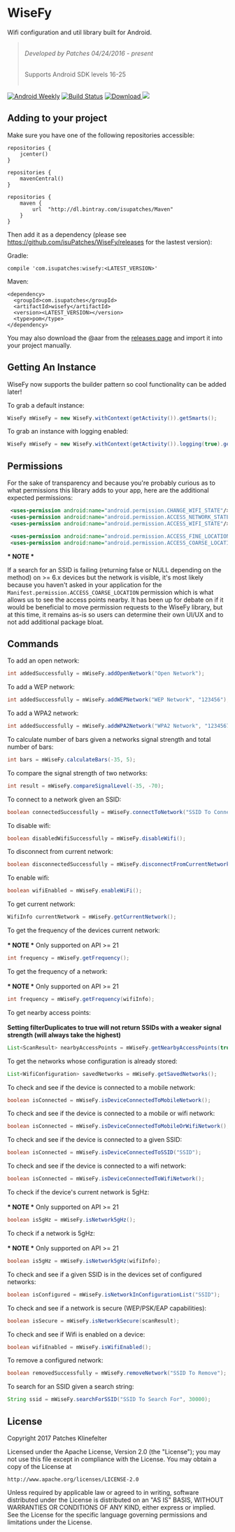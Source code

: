# WiseFy

Wifi configuration and util library built for Android.

> <br/>*Developed by Patches 04/24/2016 - present* <br/>
> 
> <br/>Supports Android SDK levels 16-25<br/><br/>

[![Android Weekly](https://img.shields.io/badge/Android%20Weekly-%23230-blue.svg)](http://androidweekly.net/issues/issue-230) [![Build Status](https://travis-ci.org/isuPatches/WiseFy.svg?branch=master)](https://travis-ci.org/isuPatches/WiseFy) [ ![Download](https://api.bintray.com/packages/isupatches/Maven/wisefy/images/download.svg) ](https://bintray.com/isupatches/Maven/wisefy/_latestVersion) <a href="http://www.methodscount.com/?lib=com.isupatches%3Awisefy%3A1%2B"><img src="https://img.shields.io/badge/Methods and size-core: 105 | deps: 19372 | 56 KB-e91e63.svg"/></a>

## Adding to your project

Make sure you have one of the following repositories accessible:

```
repositories {
    jcenter()
}
```

```
repositories {
    mavenCentral()
}
```

```
repositories {
    maven {
        url  "http://dl.bintray.com/isupatches/Maven" 
    }
}
```

Then add it as a dependency (please see https://github.com/isuPatches/WiseFy/releases for the lastest version):

Gradle:

```
compile 'com.isupatches:wisefy:<LATEST_VERSION>'
```

Maven:

```
<dependency>
  <groupId>com.isupatches</groupId>
  <artifactId>wisefy</artifactId>
  <version><LATEST_VERSION></version>
  <type>pom</type>
</dependency>
```

You may also download the @aar from the <a href="https://github.com/isuPatches/WiseFy/releases" title="WiseFy Releases">releases page</a> and import it into your project manually. 

## Getting An Instance

WiseFy now supports the builder pattern so cool functionality can be added later!

To grab a default instance:

```java
WiseFy mWiseFy = new WiseFy.withContext(getActivity()).getSmarts();
```

To grab an instance with logging enabled:

```java
WiseFy mWiseFy = new WiseFy.withContext(getActivity()).logging(true).getSmarts();
```

## Permissions

For the sake of transparency and because you're probably curious as to what permissions this library adds to your app, here are the additional expected permissions:

```xml
 <uses-permission android:name="android.permission.CHANGE_WIFI_STATE"/>
 <uses-permission android:name="android.permission.ACCESS_NETWORK_STATE"/>
 <uses-permission android:name="android.permission.ACCESS_WIFI_STATE"/>

 <uses-permission android:name="android.permission.ACCESS_FINE_LOCATION"/>
 <uses-permission android:name="android.permission.ACCESS_COARSE_LOCATION"/>
```

<strong> * NOTE * </strong>

If a search for an SSID is failing (returning false or NULL depending on the method) on >= 6.x devices but the network is visible, it's most likely because you haven't asked in your application for the `Manifest.permission.ACCESS_COARSE_LOCATION` permission which is what allows us to see the access points nearby. It has been up for debate on if it would be beneficial to move permission requests to the WiseFy library, but at this time, it remains as-is so users can determine their own UI/UX and to not add additional package bloat.

## Commands

To add an open network:

```java
int addedSuccessfully = mWiseFy.addOpenNetwork("Open Network");
```

To add a WEP network:

```java
int addedSuccessfully = mWiseFy.addWEPNetwork("WEP Network", "123456");
```

To add a WPA2 network:

```java
int addedSuccessfully = mWiseFy.addWPA2Network("WPA2 Network", "12345678");
```

To calculate number of bars given a networks signal strength and total number of bars:

```java
int bars = mWiseFy.calculateBars(-35, 5);
```

To compare the signal strength of two networks:

```java
int result = mWiseFy.compareSignalLevel(-35, -70);
```

To connect to a network given an SSID:

```java
boolean connectedSuccessfully = mWiseFy.connectToNetwork("SSID To Connect To", 30000);
```

To disable wifi:

```java
boolean disabledWifiSuccessfully = mWiseFy.disableWifi();
```

To disconnect from current network:

```java
boolean disconnectedSuccessfully = mWiseFy.disconnectFromCurrentNetwork();
```

To enable wifi:

```java
boolean wifiEnabled = mWiseFy.enableWiFi();
```

To get current network:

```java
WifiInfo currentNetwork = mWiseFy.getCurrentNetwork();
```

To get the frequency of the devices current network:<br/><br/>
<strong>* NOTE *</strong>  Only supported on API >= 21

```java
int frequency = mWiseFy.getFrequency();
```

To get the frequency of a network:<br/><br/>
<strong>* NOTE *</strong>  Only supported on API >= 21

```java
int frequency = mWiseFy.getFrequency(wifiInfo);
```

To get nearby access points:<br/><br/>
<strong>Setting filterDuplicates to true will not return SSIDs with a weaker signal strength (will always take the highest)</strong>

```java
List<ScanResult> nearbyAccessPoints = mWiseFy.getNearbyAccessPoints(true);
```

To get the networks whose configuration is already stored:

```java
List<WifiConfiguration> savedNetworks = mWiseFy.getSavedNetworks();
```

To check and see if the device is connected to a mobile network:

```java
boolean isConnected = mWiseFy.isDeviceConnectedToMobileNetwork();
```

To check and see if the device is connected to a mobile or wifi network:

```java
boolean isConnected = mWiseFy.isDeviceConnectedToMobileOrWifiNetwork();
```

To check and see if the device is connected to a given SSID:

```java
boolean isConnected = mWiseFy.isDeviceConnectedToSSID("SSID");
```

To check and see if the device is connected to a wifi network:

```java
boolean isConnected = mWiseFy.isDeviceConnectedToWifiNetwork();
```

To check if the device's current network is 5gHz:<br/><br/>
<strong>* NOTE *</strong>  Only supported on API >= 21

```java
boolean is5gHz = mWiseFy.isNetwork5gHz();
```

To check if a network is 5gHz:<br/><br/>
<strong>* NOTE *</strong>  Only supported on API >= 21

```java
boolean is5gHz = mWiseFy.isNetwork5gHz(wifiInfo);
```

To check and see if a given SSID is in the devices set of configured networks:

```java
boolean isConfigured = mWiseFy.isNetworkInConfigurationList("SSID");
```

To check and see if a network is secure (WEP/PSK/EAP capabilities):

```java
boolean isSecure = mWiseFy.isNetworkSecure(scanResult);
```

To check and see if Wifi is enabled on a device:

```java
boolean wifiEnabled = mWiseFy.isWifiEnabled();
```

To remove a configured network:

```java
boolean removedSuccessfully = mWiseFy.removeNetwork("SSID To Remove");
```

To search for an SSID given a search string:

```java
String ssid = mWiseFy.searchForSSID("SSID To Search For", 30000);
```

## License ##
Copyright 2017 Patches Klinefelter

Licensed under the Apache License, Version 2.0 (the "License"); you may not use this file except in
compliance with the License. You may obtain a copy of the License at

    http://www.apache.org/licenses/LICENSE-2.0

Unless required by applicable law or agreed to in writing, software distributed under the License
is distributed on an "AS IS" BASIS, WITHOUT WARRANTIES OR CONDITIONS OF ANY KIND, either express
or implied. See the License for the specific language governing permissions and limitations under
the License.
